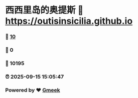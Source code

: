 # 西西里岛的奥提斯 :link: https://outisinsicilia.github.io 
### :page_facing_up: [10](https://outisinsicilia.github.io/tag.html) 
### :speech_balloon: 0 
### :hibiscus: 10195 
### :alarm_clock: 2025-09-15 15:05:47 
### Powered by :heart: [Gmeek](https://github.com/Meekdai/Gmeek)
